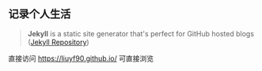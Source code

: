 ## 记录个人生活
> **Jekyll** is a static site generator that's perfect for GitHub hosted blogs ([Jekyll Repository](https://github.com/jekyll/jekyll))

直接访问 https://liuyf90.github.io/ 可直接浏览
